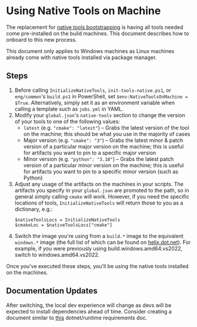 # Using Native Tools on Machine

The replacement for [native tools bootstrapping](NativeToolsBootstrapping.md) is having all tools needed come pre-installed on
the build machines. This document describes how to onboard to this new process.

This document only applies to Windows machines as Linux machines already come with native tools installed via package manager.

## Steps

1.  Before calling `InitializeNativeTools`, `init-tools-native.ps1`, or `eng/common`'s `build.ps1` in PowerShell,
    set `$env:NativeToolsOnMachine = $True`. Alternatively, simply set it as an environment variable when calling
    a template such as `jobs.yml` in YAML.
2.  Modify your `global.json`'s `native-tools` section to change the version of your tools to one of the following values:
    - `latest` (e.g. `"cmake": "latest"`) &ndash; Grabs the latest version of the tool on the machine; this should be what you use in the majority of cases
    - Major version (e.g. `"cmake": "3"`) &ndash; Grabs the latest minor & patch version of a particular major version on the machine; this is useful for artifacts you want to pin to a specific major version
    - Minor version (e.g. `"python": "3.10"`) &ndash; Grabs the latest patch version of a particular minor version on the machine; this is useful for artifacts you want to pin to a specific minor version (such as Python)
3.  Adjust any usage of the artifacts on the machines in your scripts. The artifacts you specify in your `global.json` are promoted to the path,
    so in general simply calling `cmake` will work. However, if you need the specific locations of tools, `InitializeNativeTools` will return those to
    you as a dictionary, e.g.:
    ```pwsh
    $nativeToolsLocs = InitializeNativeTools
    $cmakeLoc = $nativeToolsLocs["cmake"]
    ```
4.  Switch the image you're using from a `build.*` image to the equivalent `windows.*` image (the full list of which can be found on [helix.dot.net](https://helix.dot.net/#1ESHostedPoolImagesWestUS-rg-Internal-Windows)).
    For example, if you were previously using build.windows.amd64.vs2022, switch to windows.amd64.vs2022.

Once you've executed these steps, you'll be using the native tools installed on the machines.

## Documentation Updates

After switching, the local dev experience will change as devs will be expected to install dependencies ahead of time. Consider
creating a document similar to [this](https://github.com/dotnet/runtime/blob/main/docs/workflow/requirements/windows-requirements.md)
dotnet/runtime requirements doc.